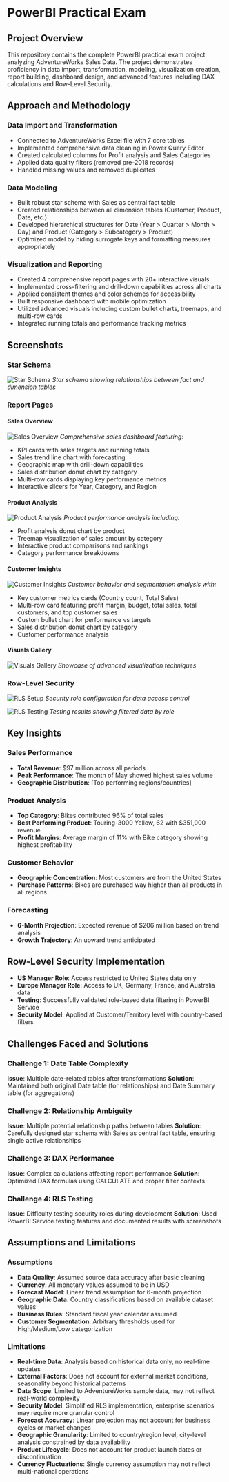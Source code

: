 # PowerBI Practical Exam

## Project Overview
This repository contains the complete PowerBI practical exam project analyzing AdventureWorks Sales Data. The project demonstrates proficiency in data import, transformation, modeling, visualization creation, report building, dashboard design, and advanced features including DAX calculations and Row-Level Security.

## Approach and Methodology

### Data Import and Transformation
- Connected to AdventureWorks Excel file with 7 core tables
- Implemented comprehensive data cleaning in Power Query Editor
- Created calculated columns for Profit analysis and Sales Categories
- Applied data quality filters (removed pre-2018 records)
- Handled missing values and removed duplicates

### Data Modeling
- Built robust star schema with Sales as central fact table
- Created relationships between all dimension tables (Customer, Product, Date, etc.)
- Developed hierarchical structures for Date (Year > Quarter > Month > Day) and Product (Category > Subcategory > Product)
- Optimized model by hiding surrogate keys and formatting measures appropriately

### Visualization and Reporting
- Created 4 comprehensive report pages with 20+ interactive visuals
- Implemented cross-filtering and drill-down capabilities across all charts
- Applied consistent themes and color schemes for accessibility
- Built responsive dashboard with mobile optimization
- Utilized advanced visuals including custom bullet charts, treemaps, and multi-row cards
- Integrated running totals and performance tracking metrics

## Screenshots

### Star Schema
![Star Schema]([screenshots/model_view.png](https://github.com/QazGeo/PowerBI_Practical_Exam_George/blob/d75dd62a732ece134887c7bf89870d2618e41a84/Screenshots/MODELVIEW.png))
*Star schema showing relationships between fact and dimension tables*

### Report Pages

#### Sales Overview
![Sales Overview]([screenshots/sales_overview_page.png](https://github.com/QazGeo/PowerBI_Practical_Exam_George/blob/d75dd62a732ece134887c7bf89870d2618e41a84/Screenshots/SALES%20OVERVIEW.png))
*Comprehensive sales dashboard featuring:*
- KPI cards with sales targets and running totals
- Sales trend line chart with forecasting
- Geographic map with drill-down capabilities
- Sales distribution donut chart by category
- Multi-row cards displaying key performance metrics
- Interactive slicers for Year, Category, and Region

#### Product Analysis
![Product Analysis]([screenshots/product_analysis_page.png](https://github.com/QazGeo/PowerBI_Practical_Exam_George/blob/d75dd62a732ece134887c7bf89870d2618e41a84/Screenshots/PRODUCT_ANALYSIS.png))
*Product performance analysis including:*
- Profit analysis donut chart by product
- Treemap visualization of sales amount by category
- Interactive product comparisons and rankings
- Category performance breakdowns

#### Customer Insights
![Customer Insights]([screenshots/customer_insights_page.png](https://github.com/QazGeo/PowerBI_Practical_Exam_George/blob/d75dd62a732ece134887c7bf89870d2618e41a84/Screenshots/CUSTOMER_INSIGHTS.png))
*Customer behavior and segmentation analysis with:*
- Key customer metrics cards (Country count, Total Sales)
- Multi-row card featuring profit margin, budget, total sales, total customers, and top customer sales
- Custom bullet chart for performance vs targets
- Sales distribution donut chart by category
- Customer performance analysis

#### Visuals Gallery
![Visuals Gallery]([screenshots/visuals_gallery_page.png](https://github.com/QazGeo/PowerBI_Practical_Exam_George/blob/d75dd62a732ece134887c7bf89870d2618e41a84/Screenshots/VISUALS_GALLERY.png))
*Showcase of advanced visualization techniques*

### Row-Level Security
![RLS Setup](https://github.com/QazGeo/PowerBI_Practical_Exam_George/blob/d75dd62a732ece134887c7bf89870d2618e41a84/Screenshots/ROLES.png)
*Security role configuration for data access control*

![RLS Testing](https://github.com/QazGeo/PowerBI_Practical_Exam_George/blob/d75dd62a732ece134887c7bf89870d2618e41a84/Screenshots/ROLE_TEST.png)
*Testing results showing filtered data by role*

## Key Insights

### Sales Performance
- **Total Revenue**: $97 million across all periods
- **Peak Performance**: The month of May showed highest sales volume
- **Geographic Distribution**: [Top performing regions/countries]

### Product Analysis
- **Top Category**: Bikes contributed 96% of total sales
- **Best Performing Product**: Touring-3000 Yellow, 62 with $351,000 revenue
- **Profit Margins**: Average margin of 11% with Bike category showing highest profitability

### Customer Behavior
- **Geographic Concentration**: Most customers are from the United States
- **Purchase Patterns**: Bikes are purchased way higher than all products in all regions

### Forecasting
- **6-Month Projection**: Expected revenue of $206 million based on trend analysis
- **Growth Trajectory**: An upward trend anticipated

## Row-Level Security Implementation
- **US Manager Role**: Access restricted to United States data only
- **Europe Manager Role**: Access to UK, Germany, France, and Australia data
- **Testing**: Successfully validated role-based data filtering in PowerBI Service
- **Security Model**: Applied at Customer/Territory level with country-based filters

## Challenges Faced and Solutions

### Challenge 1: Date Table Complexity
**Issue**: Multiple date-related tables after transformations
**Solution**: Maintained both original Date table (for relationships) and Date Summary table (for aggregations)

### Challenge 2: Relationship Ambiguity
**Issue**: Multiple potential relationship paths between tables
**Solution**: Carefully designed star schema with Sales as central fact table, ensuring single active relationships

### Challenge 3: DAX Performance
**Issue**: Complex calculations affecting report performance
**Solution**: Optimized DAX formulas using CALCULATE and proper filter contexts

### Challenge 4: RLS Testing
**Issue**: Difficulty testing security roles during development
**Solution**: Used PowerBI Service testing features and documented results with screenshots

## Assumptions and Limitations

### Assumptions
- **Data Quality**: Assumed source data accuracy after basic cleaning
- **Currency**: All monetary values assumed to be in USD
- **Forecast Model**: Linear trend assumption for 6-month projection
- **Geographic Data**: Country classifications based on available dataset values
- **Business Rules**: Standard fiscal year calendar assumed
- **Customer Segmentation**: Arbitrary thresholds used for High/Medium/Low categorization

### Limitations
- **Real-time Data**: Analysis based on historical data only, no real-time updates
- **External Factors**: Does not account for external market conditions, seasonality beyond historical patterns
- **Data Scope**: Limited to AdventureWorks sample data, may not reflect real-world complexity
- **Security Model**: Simplified RLS implementation, enterprise scenarios may require more granular control
- **Forecast Accuracy**: Linear projection may not account for business cycles or market changes
- **Geographic Granularity**: Limited to country/region level, city-level analysis constrained by data availability
- **Product Lifecycle**: Does not account for product launch dates or discontinuation
- **Currency Fluctuations**: Single currency assumption may not reflect multi-national operations
